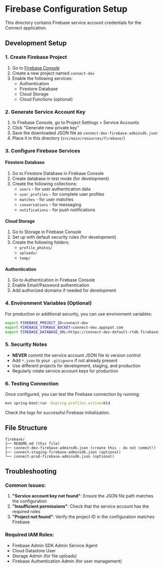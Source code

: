 # Firebase Configuration Setup

This directory contains Firebase service account credentials for the Connect application.

## Development Setup

### 1. Create Firebase Project
1. Go to [Firebase Console](https://console.firebase.google.com/)
2. Create a new project named `connect-dev`
3. Enable the following services:
   - Authentication
   - Firestore Database
   - Cloud Storage
   - Cloud Functions (optional)

### 2. Generate Service Account Key
1. In Firebase Console, go to Project Settings > Service Accounts
2. Click "Generate new private key"
3. Save the downloaded JSON file as `connect-dev-firebase-adminsdk.json`
4. Place it in this directory (`src/main/resources/firebase/`)

### 3. Configure Firebase Services

#### Firestore Database
1. Go to Firestore Database in Firebase Console
2. Create database in test mode (for development)
3. Create the following collections:
   - `users` - for user authentication data
   - `user_profiles` - for complete user profiles
   - `matches` - for user matches
   - `conversations` - for messaging
   - `notifications` - for push notifications

#### Cloud Storage
1. Go to Storage in Firebase Console
2. Set up with default security rules (for development)
3. Create the following folders:
   - `profile_photos/`
   - `uploads/`
   - `temp/`

#### Authentication
1. Go to Authentication in Firebase Console
2. Enable Email/Password authentication
3. Add authorized domains if needed for development

### 4. Environment Variables (Optional)
For production or additional security, you can use environment variables:

```bash
export FIREBASE_PROJECT_ID=connect-dev
export FIREBASE_STORAGE_BUCKET=connect-dev.appspot.com
export FIREBASE_DATABASE_URL=https://connect-dev-default-rtdb.firebaseio.com
```

### 5. Security Notes
- **NEVER** commit the service account JSON file to version control
- Add `*.json` to your `.gitignore` if not already present
- Use different projects for development, staging, and production
- Regularly rotate service account keys for production

### 6. Testing Connection
Once configured, you can test the Firebase connection by running:
```bash
mvn spring-boot:run -Dspring.profiles.active=bld
```

Check the logs for successful Firebase initialization.

## File Structure
```
firebase/
├── README.md (this file)
├── connect-dev-firebase-adminsdk.json (create this - do not commit!)
├── connect-staging-firebase-adminsdk.json (optional)
└── connect-prod-firebase-adminsdk.json (optional)
```

## Troubleshooting

### Common Issues:
1. **"Service account key not found"**: Ensure the JSON file path matches the configuration
2. **"Insufficient permissions"**: Check that the service account has the required roles
3. **"Project not found"**: Verify the project ID in the configuration matches Firebase

### Required IAM Roles:
- Firebase Admin SDK Admin Service Agent
- Cloud Datastore User
- Storage Admin (for file uploads)
- Firebase Authentication Admin (for user management)